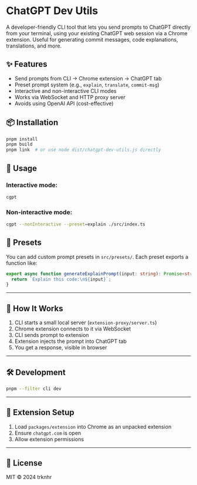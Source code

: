 # ChatGPT Dev Utils

A developer-friendly CLI tool that lets you send prompts to ChatGPT directly from your terminal, using your existing ChatGPT web session via a Chrome extension. Useful for generating commit messages, code explanations, translations, and more.

## ✨ Features

- Send prompts from CLI → Chrome extension → ChatGPT tab
- Preset prompt system (e.g., `explain`, `translate`, `commit-msg`)
- Interactive and non-interactive CLI modes
- Works via WebSocket and HTTP proxy server
- Avoids using OpenAI API (cost-effective)

## 📦 Installation

```bash
pnpm install
pnpm build
pnpm link  # or use node dist/chatgpt-dev-utils.js directly
```

## 🧪 Usage

### Interactive mode:
```bash
cgpt
```

### Non-interactive mode:
```bash
cgpt --nonInteractive --preset=explain ./src/index.ts
```

## 🧩 Presets

You can add custom prompt presets in `src/presets/`. Each preset exports a function like:

```ts
export async function generateExplainPrompt(input: string): Promise<string> {
  return `Explain this code:\n${input}`;
}
```

---

## 🧠 How It Works

1. CLI starts a small local server (`extension-proxy/server.ts`)
2. Chrome extension connects to it via WebSocket
3. CLI sends prompt to extension
4. Extension injects the prompt into ChatGPT tab
5. You get a response, visible in browser

---

## 🛠 Development

```bash
pnpm --filter cli dev
```

---

## 🧩 Extension Setup

1. Load `packages/extension` into Chrome as an unpacked extension
2. Ensure `chatgpt.com` is open
3. Allow extension permissions

---

## 🤝 License

MIT © 2024 trknhr
